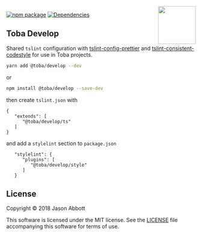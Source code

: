 <img src='https://toba.github.io/about/images/logo-colored.svg' width="100" align="right"/>


[![npm package](https://img.shields.io/npm/v/@toba/develop.svg)](https://www.npmjs.org/package/@toba/develop)
[![Dependencies](https://img.shields.io/david/toba/develop.svg)](https://david-dm.org/toba/develop)


## Toba Develop

Shared `tslint` configuration with [tslint-config-prettier](https://github.com/alexjoverm/tslint-config-prettier) and [tslint-consistent-codestyle](https://github.com/ajafff/tslint-consistent-codestyle) for use in Toba projects.

```sh
yarn add @toba/develop --dev
```

or

```sh
npm install @toba/develop --save-dev
```

then create `tslint.json` with

```
{
   "extends": [
      "@toba/develop/ts"
   ]
}
```

and add a `stylelint` section to `package.json`

```
   "stylelint": {
      "plugins": [
         "@toba/develop/style"
      ]
   }
```

## License

Copyright &copy; 2018 Jason Abbott

This software is licensed under the MIT license. See the [LICENSE](./LICENSE) file
accompanying this software for terms of use.